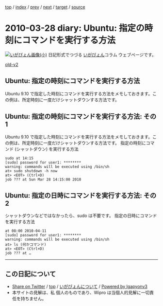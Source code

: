 [top](../index.html) 
 / [index](index.html) 
 / [prev](ig100322.html) 
 / [next](ig100331.html) 
 / [target](http://www.igapyon.jp/igapyon/diary/2010/ig100328.html) 
 / [source](https://github.com/igapyon/diary/blob/master/2010/ig100328.src.md) 

2010-03-28 diary: Ubuntu: 指定の時刻にコマンドを実行する方法
=====================================================================================================
[![いがぴょん画像(小)](http://www.igapyon.jp/igapyon/diary/images/iga200306s.jpg "いがぴょん")](http://www.igapyon.jp/igapyon/diary/memo/memoigapyon.html) 日記形式でつづる [いがぴょん](http://www.igapyon.jp/igapyon/diary/memo/memoigapyon.html)コラム ウェブページです。

[old-v2](ig100328-orig.html)

## Ubuntu: 指定の時刻にコマンドを実行する方法

Ubuntu 9.10 で指定した時刻にコマンドを実行する方法をメモしておきます。この例は、所定時刻に一度だけシャットダウンする方法です。


## Ubuntu: 指定の時刻にコマンドを実行する方法: その 1

Ubuntu 9.10 で指定した時刻にコマンドを実行する方法をメモしておきます。この例は、所定時刻に一度だけシャットダウンする方法です。
指定の時刻にコマンド (シャットダウン) を実行する方法

      
```
sudo at 14:15
[sudo] password for user1: ********
warning: commands will be executed using /bin/sh
at> sudo shutdown -h now
at> <EOT> (Ctrl+D)
job ??? at Sun Mar 28 14:15:00 2010 
```

      

## Ubuntu: 指定の日時にコマンドを実行する方法: その 2

シャットダウンなどではなかったら、sudo は不要です。
指定の日時にコマンドを実行する方法

      
```
at 08:00 2010-04-11
[sudo] password for user1: ********
warning: commands will be executed using /bin/sh
at> ls (何かコマンド)
at> <EOT> (Ctrl+D)
job ??? at …
```


----------------------------------------------------------------------------------------------------

## この日記について

* [Share on Twitter](https://twitter.com/intent/tweet?hashtags=igapyon%2Cdiary%2C%E3%81%84%E3%81%8C%E3%81%B4%E3%82%87%E3%82%93&text=Ubuntu%3A+%E6%8C%87%E5%AE%9A%E3%81%AE%E6%99%82%E5%88%BB%E3%81%AB%E3%82%B3%E3%83%9E%E3%83%B3%E3%83%89%E3%82%92%E5%AE%9F%E8%A1%8C%E3%81%99%E3%82%8B%E6%96%B9%E6%B3%95&url=http%3A%2F%2Fwww.igapyon.jp%2Figapyon%2Fdiary%2F2010%2Fig100328.html) / [top](../index.html) / [いがぴょんについて](http://www.igapyon.jp/igapyon/diary/memo/memoigapyon.html) / [Powered by Igapyonv3](https://github.com/igapyon/igapyonv3)
* 本サイトの見解は、私 個人のものであり、Wipro は当個人的見解に一切責任を持ちません。 
